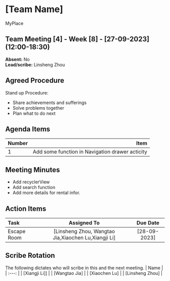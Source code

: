 # [Team Name]
MyPlace
## Team Meeting [4] - Week [8] - [27-09-2023] (12:00-18:30)
**Absent:** No
<br>
**Lead/scribe:** Linsheng Zhou

## Agreed Procedure
Stand up Procedure: 
- Share achievements and sufferings
- Solve problems together
- Plan what to do next





## Agenda Items
| Number   |        Item |
|:---------|------------:|
| 1 | Add some function in Navigation drawer acticity|


## Meeting Minutes
- Add recyclerView 
- Add search function
- Add more details for rental infor.



## Action Items
| Task                                   | Assigned To |  Due Date  |
|:---------------------------------------|:-----------:|:----------:|
| Escape Room          |  [Linsheng Zhou, Wangtao Jia,Xiaochen Lu,Xiangji Li]   | [28-09-2023] |




## Scribe Rotation
The following dictates who will scribe in this and the next meeting.
| Name |
| :---: |
| [Xiangji Li]] |
| [Wangtao Jia] |
| [Xiaochen Lu] |
| [Linsheng Zhou] |
